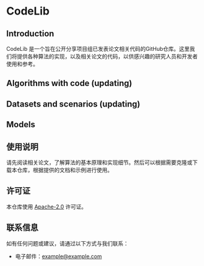 # CodeLib
## Introduction 
CodeLib 是一个旨在公开分享项目组已发表论文相关代码的GitHub仓库。这里我们将提供各种算法的实现，以及相关论文的代码，以供感兴趣的研究人员和开发者使用和参考。

## Algorithms with code (updating)

## Datasets and scenarios (updating)

## Models

## 使用说明

请先阅读相关论文，了解算法的基本原理和实现细节。然后可以根据需要克隆或下载本仓库，根据提供的文档和示例进行使用。

## 许可证

本仓库使用 [Apache-2.0](LICENSE) 许可证。

## 联系信息

如有任何问题或建议，请通过以下方式与我们联系：

- 电子邮件：example@example.com
